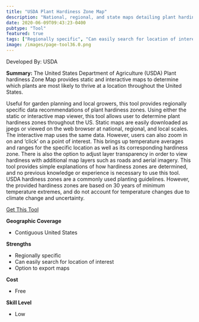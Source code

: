```yaml
---
title: "USDA Plant Hardiness Zone Map"
description: "National, regional, and state maps detailing plant hardiness zones"
date: 2020-06-09T09:43:23-0400
pubtype: "Tool"
featured: true
tags: ["Regionally specific", "Can easily search for location of interest", "Option to export maps"]
image: /images/page-tool36.0.png
---
```

Developed By: USDA

**Summary:** The United States Department of Agriculture (USDA) Plant hardiness Zone Map provides static and interactive maps to determine which plants are most likely to thrive at a location throughout the United States. 

Useful for garden planning and local growers, this tool provides regionally specific data recommendations of plant hardiness zones. Using either the static or interactive map viewer, this tool allows user to determine plant hardiness zones throughout the US. Static maps are easily downloaded as jpegs or viewed on the web browser at national, regional, and local scales. The interactive map uses the same data. However, users can also zoom in on and ‘click’ on a point of interest. This brings up temperature averages and ranges for the specific location as well as its corresponding hardiness zone. There is also the option to adjust layer transparency in order to view hardiness with additional map layers such as roads and aerial imagery. This tool provides simple explanations of how hardiness zones are determined, and no previous knowledge or experience is necessary to use this tool. USDA hardiness zones are a commonly used planting guidelines. However, the provided hardiness zones are based on 30 years of minimum temperature extremes, and do not account for temperature changes due to climate change and uncertainty. 


<a href="https://planthardiness.ars.usda.gov/PHZMWeb/Default.aspx" target="_blank">Get This Tool</a>

__**Geographic Coverage**__
- Contiguous United States

__**Strengths**__
-  Regionally specific
-  Can easily search for location of interest
-  Option to export maps

__**Cost**__
- Free

__**Skill Level**__
- Low
